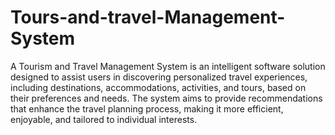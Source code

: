 # Tours-and-travel-Management-System
A Tourism and Travel Management System is an intelligent software solution designed to assist users in discovering personalized travel experiences, including destinations, accommodations, activities, and tours, based on their preferences and needs. 
The system aims to provide recommendations that enhance the travel planning process, making it more efficient, enjoyable, and tailored to individual interests.
